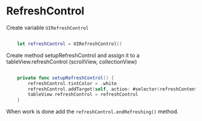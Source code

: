 # RefreshControl 

Create variable `UIRefreshControl`

```swift

    let refreshControl = UIRefreshControl()

```
Create method setupRefreshControl and assign it to a tableView.refreshControl (scrollView, collectionView)

```swift

    private func setupRefreshControl() {
        refreshControl.tintColor = .white
        refreshControl.addTarget(self, action: #selector(refreshContent), for: .valueChanged)
        tableView.refreshControl = refreshControl
    }

```

When work is done add the `refreshControl.endRefreshing()` method.


